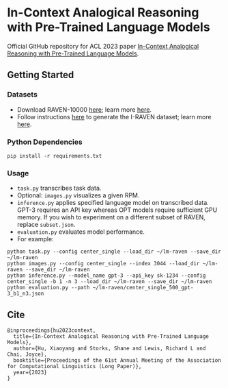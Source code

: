 # In-Context Analogical Reasoning with Pre-Trained Language Models
Official GitHub repository for ACL 2023 paper [In-Context Analogical Reasoning with Pre-Trained Language Models](https://arxiv.org/abs/2305.17626).

## Getting Started

### Datasets
* Download RAVEN-10000 [here](https://drive.google.com/file/d/111swnEzAY2NfZgeyAhVwQujMjRUfeyuY/view); learn more [here](http://wellyzhang.github.io/project/raven.html).
* Follow instructions [here](https://github.com/husheng12345/SRAN) to generate the I-RAVEN dataset; learn more [here](https://arxiv.org/abs/2002.06838).

### Python Dependencies
```
pip install -r requirements.txt
```

### Usage
* `task.py` transcribes task data.
* Optional: `images.py` visualizes a given RPM.
* `inference.py` applies specified language model on transcribed data. GPT-3 requires an API key whereas OPT models require sufficient GPU memory. If you wish to experiment on a different subset of RAVEN, replace `subset.json`.
* `evaluation.py` evaluates model performance.
* For example:
```
python task.py --config center_single --load_dir ~/lm-raven --save_dir ~/lm-raven
python images.py --config center_single --index 3044 --load_dir ~/lm-raven --save_dir ~/lm-raven
python inference.py --model_name gpt-3 --api_key sk-1234 --config center_single -b 1 -n 3 --load_dir ~/lm-raven --save_dir ~/lm-raven
python evaluation.py --path ~/lm-raven/center_single_500_gpt-3_b1_n3.json
```

## Cite
```
@inproceedings{hu2023context,
  title={In-Context Analogical Reasoning with Pre-Trained Language Models},
  author={Hu, Xiaoyang and Storks, Shane and Lewis, Richard L and Chai, Joyce},
  booktitle={Proceedings of the 61st Annual Meeting of the Association for Computational Linguistics (Long Paper)},
  year={2023}
}
```
